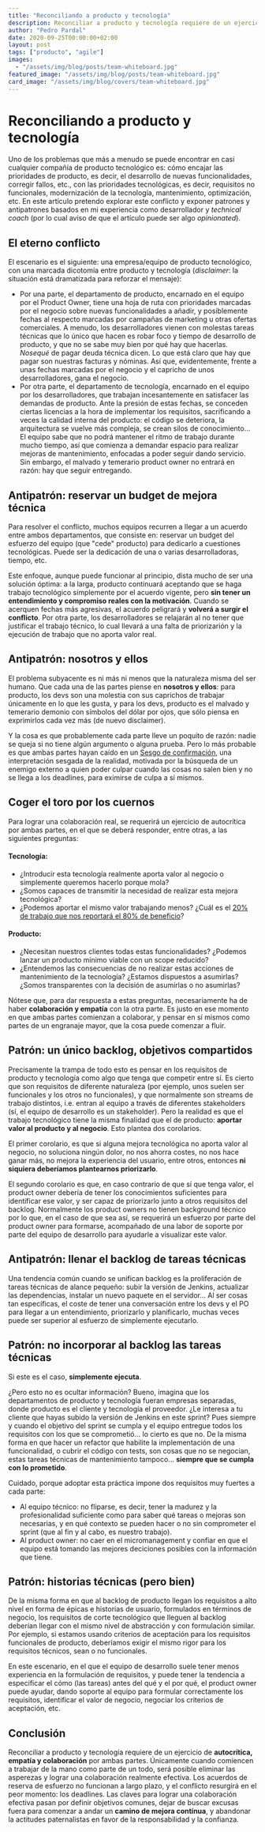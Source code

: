 ```yaml
---
title: "Reconciliando a producto y tecnología"
description: Reconciliar a producto y tecnología requiere de un ejercicio de autocrítica, empatía y colaboración por ambas partes.
author: "Pedro Pardal"
date: 2020-09-25T00:00:00+02:00
layout: post
tags: ["producto", "agile"]
images:
  - "/assets/img/blog/posts/team-whiteboard.jpg"
featured_image: "/assets/img/blog/posts/team-whiteboard.jpg"
card_image: "/assets/img/blog/covers/team-whiteboard.jpg"
---
```


# Reconciliando a producto y tecnología

Uno de los problemas que más a menudo se puede encontrar en casi cualquier compañía de producto tecnológico es: cómo encajar las prioridades de producto, es decir, el desarrollo de nuevas funcionalidades, corregir fallos, etc., con las prioridades tecnológicas, es decir, requisitos no funcionales, modernización de la tecnología, mantenimiento, optimización, etc. En este artículo pretendo explorar este conflicto y exponer patrones y antipatrones basados en mi experiencia como desarrollador y _technical coach_ (por lo cual aviso de que el artículo puede ser algo _opinionated_).

## El eterno conflicto

El escenario es el siguiente: una empresa/equipo de producto tecnológico, con una marcada dicotomía entre producto y tecnología (_disclaimer_: la situación está dramatizada para reforzar el mensaje):

- Por una parte, el departamento de producto, encarnado en el equipo por el Product Owner, tiene una hoja de ruta con prioridades marcadas por el negocio sobre nuevas funcionalidades a añadir, y posiblemente fechas al respecto marcadas por campañas de marketing u otras ofertas comerciales. A menudo, los desarrolladores vienen con molestas tareas técnicas que lo único que hacen es robar foco y tiempo de desarrollo de producto, y que no se sabe muy bien por qué hay que hacerlas. _Nosequé_ de pagar deuda técnica dicen. Lo que está claro que hay que pagar son nuestras facturas y nóminas. Así que, evidentemente, frente a unas fechas marcadas por el negocio y el capricho de unos desarrolladores, gana el negocio.
- Por otra parte, el departamento de tecnología, encarnado en el equipo por los desarrolladores, que trabajan incesantemente en satisfacer las demandas de producto. Ante la presión de estas fechas, se conceden ciertas licencias a la hora de implementar los requisitos, sacrificando a veces la calidad interna del producto: el código se deteriora, la arquitectura se vuelve más compleja, se crean silos de conocimiento... El equipo sabe que no podrá mantener el ritmo de trabajo durante mucho tiempo, así que comienza a demandar espacio para realizar mejoras de mantenimiento, enfocadas a poder seguir dando servicio. Sin embargo, el malvado y temerario product owner no entrará en razón: hay que seguir entregando.

## Antipatrón: reservar un budget de mejora técnica

Para resolver el conflicto, muchos equipos recurren a llegar a un acuerdo entre ambos departamentos, que consiste en: reservar un budget del esfuerzo del equipo (que "cede" producto) para dedicarlo a cuestiones tecnológicas. Puede ser la dedicación de una o varias desarrolladoras, tiempo, etc.

Este enfoque, aunque puede funcionar al principio, dista mucho de ser una solución óptima: a la larga, producto continuará aceptando que se haga trabajo tecnológico simplemente por el acuerdo vigente, pero **sin tener un entendimiento y compromiso reales con la motivación**. Cuando se acerquen fechas más agresivas, el acuerdo peligrará y **volverá a surgir el conflicto**. Por otra parte, los desarrolladores se relajarán al no tener que justificar el trabajo técnico, lo cual llevará a una falta de priorizarión y la ejecución de trabajo que no aporta valor real.

## Antipatrón: nosotros y ellos

El problema subyacente es ni más ni menos que la naturaleza misma del ser humano. Que cada una de las partes piense en **nosotros y ellos**: para producto, los devs son una molestia con sus caprichos de trabajar únicamente en lo que les gusta, y para los devs, producto es el malvado y temerario demonio con símbolos del dólar por ojos, que sólo piensa en exprimirlos cada vez más (de nuevo disclaimer).

Y la cosa es que probablemente cada parte lleve un poquito de razón: nadie se queja si no tiene algún argumento o alguna prueba. Pero lo más probable es que ambas partes hayan caído en un [Sesgo de confirmación](https://es.wikipedia.org/wiki/Sesgo_de_confirmaci%C3%B3n), una interpretación sesgada de la realidad, motivada por la búsqueda de un enemigo externo a quien poder culpar cuando las cosas no salen bien y no se llega a los deadlines, para eximirse de culpa a sí mismos.

## Coger el toro por los cuernos

Para lograr una colaboración real, se requerirá un ejercicio de autocrítica por ambas partes, en el que se deberá responder, entre otras, a las siguientes preguntas:

#### Tecnología:

- ¿Introducir esta tecnología realmente aporta valor al negocio o símplemente queremos hacerlo porque mola?
- ¿Somos capaces de transmitir la necesidad de realizar esta mejora tecnológica?
- ¿Podemos aportar el mismo valor trabajando menos? ¿Cuál es el [20% de trabajo que nos reportará el 80% de beneficio](https://es.wikipedia.org/wiki/Principio_de_Pareto)?

#### Producto:

- ¿Necesitan nuestros clientes todas estas funcionalidades? ¿Podemos lanzar un producto mínimo viable con un scope reducido?
- ¿Entendemos las consecuencias de no realizar estas acciones de mantenimiento de la tecnología? ¿Estamos dispuestos a asumirlas? ¿Somos transparentes con la decisión de asumirlas o no asumirlas?

Nótese que, para dar respuesta a estas preguntas, necesariamente ha de haber **colaboración y empatía** con la otra parte. Es justo en ese momento en que ambas partes comienzan a colaborar, y pensar en sí mismos como partes de un engranaje mayor, que la cosa puede comenzar a fluir.

## Patrón: un único backlog, objetivos compartidos

Precisamente la trampa de todo esto es pensar en los requisitos de producto y tecnología como algo que tenga que competir entre sí. Es cierto que son requisitos de diferente naturaleza (por ejemplo, unos suelen ser funcionales y los otros no funcionales), y que normalmente son streams de trabajo distintos, i.e. entran al equipo a través de diferentes stakeholders (sí, el equipo de desarrollo es un stakeholder). Pero la realidad es que el trabajo tecnológico tiene la misma finalidad que el de producto: **aportar valor al producto y al negocio**. Esto plantea dos corolarios.

El primer corolario, es que si alguna mejora tecnológica no aporta valor al negocio, no soluciona ningún dolor, no nos ahorra costes, no nos hace ganar más, no mejora la experiencia del usuario, entre otros, entonces **ni siquiera deberíamos plantearnos priorizarlo**.

El segundo corolario es que, en caso contrario de que sí que tenga valor, el product owner debería de tener los conocimientos suficientes para identificar ese valor, y ser capaz de priorizarlo junto a otros requisitos del backlog. Normalmente los product owners no tienen background técnico por lo que, en el caso de que sea así, se requerirá un esfuerzo por parte del product owner para formarse, acompañado de una labor de soporte por parte del equipo de desarrollo para ayudarle a visualizar este valor.

## Antipatrón: llenar el backlog de tareas técnicas

Una tendencia común cuando se unifican backlog es la proliferación de tareas técnicas de alance pequeño: subir la versión de Jenkins, actualizar las dependencias, instalar un nuevo paquete en el servidor... Al ser cosas tan específicas, el coste de tener una conversación entre los devs y el PO para llegar a un entendimiento, priorizarlo y planificarlo, muchas veces puede ser superior al esfuerzo de simplemente ejecutarlo.

## Patrón: no incorporar al backlog las tareas técnicas

Si este es el caso, **simplemente ejecuta**.

¿Pero esto no es ocultar información? Bueno, imagina que los departamentos de producto y tecnología fueran empresas separadas, donde producto es el cliente y tecnología el proveedor. ¿Le interesa a tu cliente que hayas subido la versión de Jenkins en este sprint? Pues siempre y cuando el objetivo del sprint se cumpla y el equipo entregue todos los requisitos con los que se comprometió... lo cierto es que no. De la misma forma en que hacer un refactor que habilite la implementación de una funcionalidad, o cubrir el código con tests, son cosas que no se negocian, estas tareas técnicas de mantenimiento tampoco... **siempre que se cumpla con lo prometido**.

Cuidado, porque adoptar esta práctica impone dos requisitos muy fuertes a cada parte:

- Al equipo técnico: no fliparse, es decir, tener la madurez y la profesionalidad suficiente como para saber qué tareas o mejoras son necesarias, y en qué contexto se pueden hacer o no sin comprometer el sprint (que al fin y al cabo, es nuestro trabajo).
- Al product owner: no caer en el micromanagement y confiar en que el equipo está tomando las mejores deciciones posibles con la información que tiene.

## Patrón: historias técnicas (pero bien)

De la misma forma en que al backlog de producto llegan los requisitos a alto nivel en forma de épicas e historias de usuario, formulados en términos de negocio, los requisitos de corte tecnológico que lleguen al backlog deberían llegar con el mismo nivel de abstracción y con formulación similar. Por ejemplo, si estamos usando criterios de aceptación para los requisitos funcionales de producto, deberíamos exigir el mismo rigor para los requisitos técnicos, sean o no funcionales.

En este escenario, en el que el equipo de desarrollo suele tener menos experiencia en la formulación de requisitos, y puede tener la tendencia a especificar el cómo (las tareas) antes del qué y el por qué, el product owner puede ayudar, dando soporte al equipo para formular correctamente los requisitos, identificar el valor de negocio, negociar los criterios de aceptación, etc.

## Conclusión

Reconciliar a producto y tecnología requiere de un ejercicio de **autocrítica, empatía y colaboración** por ambas partes. Únicamente cuando comiencen a trabajar de la mano como parte de un todo, será posible eliminar las asperezas y lograr una colaboración realmente efectiva. Los acuerdos de reserva de esfuerzo no funcionan a largo plazo, y el conflicto resurgirá en el peor momento: los deadlines. Las claves para lograr una colaboración efectiva pasan por definir objetivos comunes, dejar de buscar excusas fuera para comenzar a andar un **camino de mejora contínua**, y abandonar la actitudes paternalistas en favor de la responsabilidad y la confianza.
